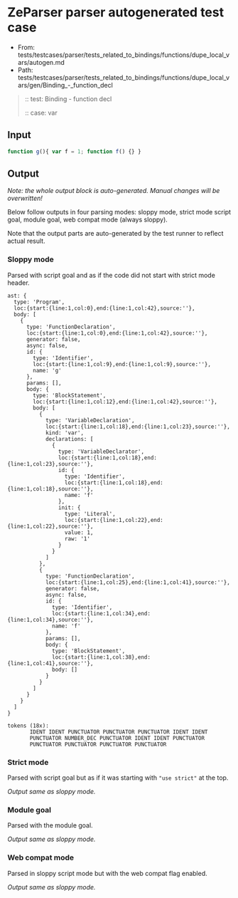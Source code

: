 # ZeParser parser autogenerated test case

- From: tests/testcases/parser/tests_related_to_bindings/functions/dupe_local_vars/autogen.md
- Path: tests/testcases/parser/tests_related_to_bindings/functions/dupe_local_vars/gen/Binding_-_function_decl

> :: test: Binding - function decl
>
> :: case: var

## Input


`````js
function g(){ var f = 1; function f() {} }
`````

## Output

_Note: the whole output block is auto-generated. Manual changes will be overwritten!_

Below follow outputs in four parsing modes: sloppy mode, strict mode script goal, module goal, web compat mode (always sloppy).

Note that the output parts are auto-generated by the test runner to reflect actual result.

### Sloppy mode

Parsed with script goal and as if the code did not start with strict mode header.

`````
ast: {
  type: 'Program',
  loc:{start:{line:1,col:0},end:{line:1,col:42},source:''},
  body: [
    {
      type: 'FunctionDeclaration',
      loc:{start:{line:1,col:0},end:{line:1,col:42},source:''},
      generator: false,
      async: false,
      id: {
        type: 'Identifier',
        loc:{start:{line:1,col:9},end:{line:1,col:9},source:''},
        name: 'g'
      },
      params: [],
      body: {
        type: 'BlockStatement',
        loc:{start:{line:1,col:12},end:{line:1,col:42},source:''},
        body: [
          {
            type: 'VariableDeclaration',
            loc:{start:{line:1,col:18},end:{line:1,col:23},source:''},
            kind: 'var',
            declarations: [
              {
                type: 'VariableDeclarator',
                loc:{start:{line:1,col:18},end:{line:1,col:23},source:''},
                id: {
                  type: 'Identifier',
                  loc:{start:{line:1,col:18},end:{line:1,col:18},source:''},
                  name: 'f'
                },
                init: {
                  type: 'Literal',
                  loc:{start:{line:1,col:22},end:{line:1,col:22},source:''},
                  value: 1,
                  raw: '1'
                }
              }
            ]
          },
          {
            type: 'FunctionDeclaration',
            loc:{start:{line:1,col:25},end:{line:1,col:41},source:''},
            generator: false,
            async: false,
            id: {
              type: 'Identifier',
              loc:{start:{line:1,col:34},end:{line:1,col:34},source:''},
              name: 'f'
            },
            params: [],
            body: {
              type: 'BlockStatement',
              loc:{start:{line:1,col:38},end:{line:1,col:41},source:''},
              body: []
            }
          }
        ]
      }
    }
  ]
}

tokens (18x):
       IDENT IDENT PUNCTUATOR PUNCTUATOR PUNCTUATOR IDENT IDENT
       PUNCTUATOR NUMBER_DEC PUNCTUATOR IDENT IDENT PUNCTUATOR
       PUNCTUATOR PUNCTUATOR PUNCTUATOR PUNCTUATOR
`````

### Strict mode

Parsed with script goal but as if it was starting with `"use strict"` at the top.

_Output same as sloppy mode._

### Module goal

Parsed with the module goal.

_Output same as sloppy mode._

### Web compat mode

Parsed in sloppy script mode but with the web compat flag enabled.

_Output same as sloppy mode._
